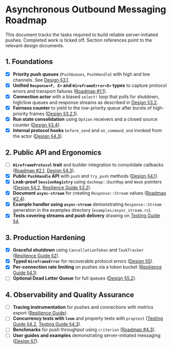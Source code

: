 # Asynchronous Outbound Messaging Roadmap

This document tracks the tasks required to build reliable server-initiated
pushes. Completed work is ticked off. Section references point to the relevant
design documents.

## 1. Foundations

- [x] **Priority push queues** (`PushQueues`, `PushHandle`) with high and low
  channels. See [Design §3.1][design-queues].
- [x] **Unified `Response<F, E>` and `WireframeError<E>` types** to capture
  protocol errors and transport failures ([Roadmap #1.1][roadmap-1-1]).
- [x] **Connection actor** with a biased `select!` loop that polls for shutdown,
  high/low queues and response streams as described in
  [Design §3.2][design-write-loop].
- [x] **Fairness counter** to yield to the low-priority queue after bursts of
  high-priority frames ([Design §3.2.1][design-fairness]).
- [x] **Run state consolidation** using `Option` receivers and a closed source
  counter ([Design §3.4][design-actor-state]).
- [X] **Internal protocol hooks** `before_send` and `on_command_end` invoked
  from the actor ([Design §4.3][design-hooks]).

## 2. Public API and Ergonomics

- [ ] **`WireframeProtocol` trait** and builder integration to consolidate
  callbacks ([Roadmap #2.1][roadmap-2-1], [Design §4.3][design-hooks]).
- [x] **Public `PushHandle` API** with `push` and `try_push` methods
  ([Design §4.1][design-push-handle]).
- [x] **Leak-proof `SessionRegistry`** using `dashmap::DashMap` and `Weak`
  pointers ([Design §4.2][design-registry],
  [Resilience Guide §3.2][resilience-registry]).
- [x] **Document `async-stream`** for creating `Response::Stream` values
  ([Roadmap #2.4][roadmap-2-4]).
- [x] **Example handler using `async-stream`** demonstrating `Response::Stream`
  generation in the examples directory (`examples/async_stream.rs`).
- [x] **Tests covering streams and push delivery** drawing on
  [Testing Guide §4][testing-guide-advanced].

## 3. Production Hardening

- [x] **Graceful shutdown** using `CancellationToken` and `TaskTracker`
  ([Resilience Guide §2][resilience-shutdown]).
- [x] **Typed `WireframeError`** for recoverable protocol errors
  ([Design §5][design-errors]).
- [x] **Per-connection rate limiting** on pushes via a token bucket
  ([Resilience Guide §4.1][resilience-rate]).
- [ ] **Optional Dead Letter Queue** for full queues
  ([Design §5.2][design-dlq]).

## 4. Observability and Quality Assurance

- [ ] **Tracing instrumentation** for pushes and connections with metrics export
  ([Resilience Guide][resilience-guide]).
- [ ] **Concurrency tests with `loom`** and property tests with `proptest`
  ([Testing Guide §4.2][testing-loom], [Testing Guide §4.3][testing-proptest]).
- [ ] **Benchmarks** for push throughput using `criterion`
  ([Roadmap #4.3][roadmap-4-3]).
- [ ] **User guides and examples** demonstrating server-initiated messaging
  ([Design §7][design-use-cases]).

[design-actor-state]: asynchronous-outbound-messaging-design.md#34-actor-state-management
[design-dlq]: asynchronous-outbound-messaging-design.md#52-optional-dead-letter-queue-dlq-for-critical-messages
[design-errors]: asynchronous-outbound-messaging-design.md#5-error-handling--resilience
[design-fairness]: asynchronous-outbound-messaging-design.md#321-fairness-for-low-priority-frames
[design-hooks]: asynchronous-outbound-messaging-design.md#43-configuration-via-the-wireframeprotocol-trait
[design-push-handle]: asynchronous-outbound-messaging-design.md#41-the-pushhandle
[design-queues]: asynchronous-outbound-messaging-design.md#31-prioritised-message-queues
[design-registry]: asynchronous-outbound-messaging-design.md#42-the-sessionregistry
[design-use-cases]: asynchronous-outbound-messaging-design.md#7-use-cases
[design-write-loop]: asynchronous-outbound-messaging-design.md#32-the-prioritised-write-loop
[resilience-guide]: hardening-wireframe-a-guide-to-production-resilience.md
[resilience-rate]: hardening-wireframe-a-guide-to-production-resilience.md#41-throttling-with-per-connection-rate-limiting
[resilience-registry]: hardening-wireframe-a-guide-to-production-resilience.md#32-leak-proof-registries-with-weakarc
[resilience-shutdown]: hardening-wireframe-a-guide-to-production-resilience.md#2-coordinated-graceful-shutdown
[roadmap-1-1]: wireframe-1-0-detailed-development-roadmap.md
[roadmap-2-1]: wireframe-1-0-detailed-development-roadmap.md
[roadmap-2-4]: wireframe-1-0-detailed-development-roadmap.md
[roadmap-4-3]: wireframe-1-0-detailed-development-roadmap.md
[testing-guide-advanced]: multi-layered-testing-strategy.md#4-advanced-testing
[testing-loom]: multi-layered-testing-strategy.md#42-concurrency-fuzzing-with-loom
[testing-proptest]: multi-layered-testing-strategy.md#43-interaction-fuzzing-with-proptest
